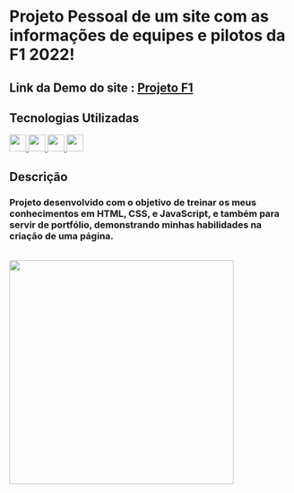 # Projeto Pessoal de um site com as informações de equipes e pilotos da F1 2022!

## Link da Demo do site : [Projeto F1](https://gustavocmonteiro.github.io/projeto-f1/)

## Tecnologias Utilizadas
<div>
  <a href="https://github.com/GustavoCMonteiro">
    <img height="30em" src="https://img.shields.io/badge/HTML5-E34F26?style=for-the-badge&logo=html5&logoColor=white"/>
    <img height="30em" src="https://img.shields.io/badge/CSS3-1572B6?style=for-the-badge&logo=css3&logoColor=white"/>
    <img height="30m" src="https://img.shields.io/badge/JavaScript-323330?style=for-the-badge&logo=javascript&logoColor=F7DF1E"/>
    <img height="30em" src="https://img.shields.io/badge/Figma-F24E1E?style=for-the-badge&logo=figma&logoColor=white"/>
  </a>
</div>  
  
## Descrição

### Projeto desenvolvido com o objetivo de treinar os meus conhecimentos em HTML, CSS, e JavaScript, e também para servir de portfólio, demonstrando minhas habilidades na criação de uma página.

<br>
<img height="400em" src="https://github.com/GustavoCMonteiro/projeto-f1/blob/main/img/projetof1.gif"/>
<br>

